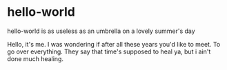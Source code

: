 # hello-world
hello-world is as useless as an umbrella on a lovely summer's day

Hello, it's me. I was wondering if after all these years you'd like to meet.
To go over everything.
They say that time's supposed to heal ya, but i ain't done much healing.
